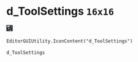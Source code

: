 # d_ToolSettings `16x16`
<img src="/img/d_ToolSettings.png" width=16 height=16>

``` CSharp
EditorGUIUtility.IconContent("d_ToolSettings")
```
```
d_ToolSettings
```
